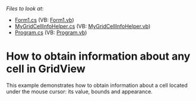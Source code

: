 <!-- default file list -->
*Files to look at*:

* [Form1.cs](./CS/Form1.cs) (VB: [Form1.vb](./VB/Form1.vb))
* [MyGridCellInfoHelper.cs](./CS/MyGridCellInfoHelper.cs) (VB: [MyGridCellInfoHelper.vb](./VB/MyGridCellInfoHelper.vb))
* [Program.cs](./CS/Program.cs) (VB: [Program.vb](./VB/Program.vb))
<!-- default file list end -->
# How to obtain information about any cell in GridView


<p>This example demonstrates how to obtain information about a cell located under the mouse cursor: its value, bounds and appearance.</p>

<br/>


